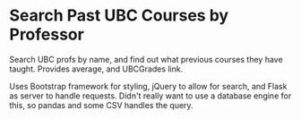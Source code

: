 # Search Past UBC Courses by Professor

Search UBC profs by name, and find out what previous courses
they have taught. Provides average, and UBCGrades link.

Uses Bootstrap framework for styling, jQuery to allow for search, and
Flask as server to handle requests. Didn't really want to use a database
engine for this, so pandas and some CSV handles the query.